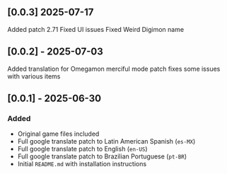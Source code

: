 ## [0.0.3] 2025-07-17
Added patch 2.71
Fixed UI issues
Fixed Weird Digimon name

## [0.0.2] - 2025-07-03
Added translation for Omegamon merciful mode patch
fixes some issues with various items

## [0.0.1] - 2025-06-30

### Added
- Original game files included
- Full google translate patch to Latin American Spanish (`es-MX`)
- Full google translate patch to English (`en-US`)
- Full google translate patch to Brazilian Portuguese (`pt-BR`)
- Initial `README.md` with installation instructions
